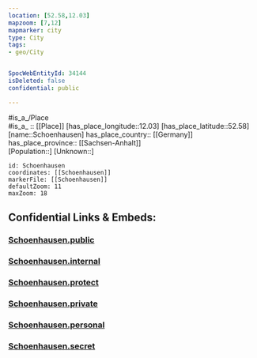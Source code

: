 ```yaml
---
location: [52.58,12.03] 
mapzoom: [7,12] 
mapmarker: city 
type: City
tags:
- geo/City


SpocWebEntityId: 34144
isDeleted: false
confidential: public

---
```

#is_a_/Place  
#is_a_ :: [[Place]] 
[has_place_longitude::12.03] 
[has_place_latitude::52.58] 
[name::Schoenhausen] 
has_place_country:: [[Germany]]  
has_place_province:: [[Sachsen-Anhalt]]  
[Population::] 
[Unknown::] 


```leaflet
id: Schoenhausen
coordinates: [[Schoenhausen]] 
markerFile: [[Schoenhausen]] 
defaultZoom: 11 
maxZoom: 18
```


## Confidential Links & Embeds: 

### [Schoenhausen.public](/_public/\Earth\Continent\Europe\Europe~Central\Germany\Germany~East\Sachsen-Anhalt\counties~SA\Stendal\cities~Stendal\Elbe-Havel-Land\CitySchoenhausen.public.md) 

### [Schoenhausen.internal](/_internal/\Earth\Continent\Europe\Europe~Central\Germany\Germany~East\Sachsen-Anhalt\counties~SA\Stendal\cities~Stendal\Elbe-Havel-Land\CitySchoenhausen.internal.md) 

### [Schoenhausen.protect](/_protect/\Earth\Continent\Europe\Europe~Central\Germany\Germany~East\Sachsen-Anhalt\counties~SA\Stendal\cities~Stendal\Elbe-Havel-Land\CitySchoenhausen.protect.md) 

### [Schoenhausen.private](/_private/\Earth\Continent\Europe\Europe~Central\Germany\Germany~East\Sachsen-Anhalt\counties~SA\Stendal\cities~Stendal\Elbe-Havel-Land\CitySchoenhausen.private.md) 

### [Schoenhausen.personal](/_personal/\Earth\Continent\Europe\Europe~Central\Germany\Germany~East\Sachsen-Anhalt\counties~SA\Stendal\cities~Stendal\Elbe-Havel-Land\CitySchoenhausen.personal.md) 

### [Schoenhausen.secret](/_secret/\Earth\Continent\Europe\Europe~Central\Germany\Germany~East\Sachsen-Anhalt\counties~SA\Stendal\cities~Stendal\Elbe-Havel-Land\CitySchoenhausen.secret.md)


